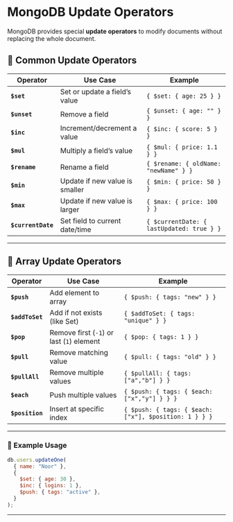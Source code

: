 # MongoDB Update Operators

MongoDB provides special **update operators** to modify documents without replacing the whole document.

## 🔑 Common Update Operators

| Operator           | Use Case                       | Example                                   |
| ------------------ | ------------------------------ | ----------------------------------------- |
| **`$set`**         | Set or update a field’s value  | `{ $set: { age: 25 } }`                   |
| **`$unset`**       | Remove a field                 | `{ $unset: { age: "" } }`                 |
| **`$inc`**         | Increment/decrement a value    | `{ $inc: { score: 5 } }`                  |
| **`$mul`**         | Multiply a field’s value       | `{ $mul: { price: 1.1 } }`                |
| **`$rename`**      | Rename a field                 | `{ $rename: { oldName: "newName" } }`     |
| **`$min`**         | Update if new value is smaller | `{ $min: { price: 50 } }`                 |
| **`$max`**         | Update if new value is larger  | `{ $max: { price: 100 } }`                |
| **`$currentDate`** | Set field to current date/time | `{ $currentDate: { lastUpdated: true } }` |

---

## 🔑 Array Update Operators

| Operator        | Use Case                                  | Example                                               |
| --------------- | ----------------------------------------- | ----------------------------------------------------- |
| **`$push`**     | Add element to array                      | `{ $push: { tags: "new" } }`                          |
| **`$addToSet`** | Add if not exists (like Set)              | `{ $addToSet: { tags: "unique" } }`                   |
| **`$pop`**      | Remove first (`-1`) or last (`1`) element | `{ $pop: { tags: 1 } }`                               |
| **`$pull`**     | Remove matching value                     | `{ $pull: { tags: "old" } }`                          |
| **`$pullAll`**  | Remove multiple values                    | `{ $pullAll: { tags: ["a","b"] } }`                   |
| **`$each`**     | Push multiple values                      | `{ $push: { tags: { $each: ["x","y"] } } }`           |
| **`$position`** | Insert at specific index                  | `{ $push: { tags: { $each: ["x"], $position: 1 } } }` |

---

### 📌 Example Usage

```js
db.users.updateOne(
  { name: "Noor" },
  {
    $set: { age: 30 },
    $inc: { logins: 1 },
    $push: { tags: "active" },
  }
);
```

---
